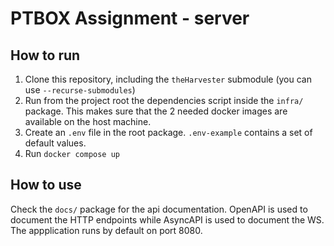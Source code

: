 # PTBOX Assignment - server

## How to run
1. Clone this repository, including the `theHarvester` submodule (you can use `--recurse-submodules`)
2. Run from the project root the dependencies script inside the `infra/` package. This makes sure that the 2 needed docker images are available on the host machine.
3. Create an `.env` file in the root package. `.env-example` contains a set of default values.
4. Run `docker compose up`

## How to use
Check the `docs/` package for the api documentation. OpenAPI is used to document the HTTP endpoints while AsyncAPI is used to document the WS.
The appplication runs by default on port 8080.
